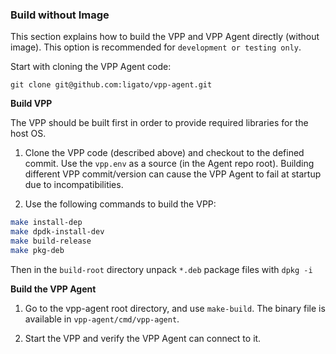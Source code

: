 ### Build without Image

This section explains how to build the VPP and VPP Agent directly (without image). This option is recommended for `development or testing only`. 

Start with cloning the VPP Agent code:

 ```
 git clone git@github.com:ligato/vpp-agent.git
 ``` 

**Build VPP**

The VPP should be built first in order to provide required libraries for the host OS.

1. Clone the VPP code (described above) and checkout to the defined commit. Use the `vpp.env` as a source (in the Agent repo root). Building different VPP commit/version can cause the VPP Agent to fail at startup due to incompatibilities.

2. Use the following commands to build the VPP:

```bash
make install-dep 
make dpdk-install-dev
make build-release 
make pkg-deb
```

Then in the `build-root` directory unpack `*.deb` package files with `dpkg -i`

**Build the VPP Agent**

1. Go to the vpp-agent root directory, and use `make-build`. The binary file is available in `vpp-agent/cmd/vpp-agent`.



2. Start the VPP and verify the VPP Agent can connect to it.